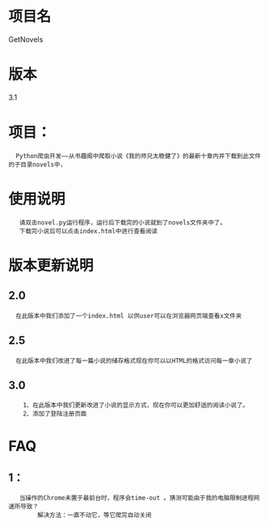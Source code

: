 # 项目名
GetNovels
# 版本
3.1	

# 项目：
      Python爬虫开发——从书趣阁中爬取小说《我的师兄太稳健了》的最新十章内并下载到此文件的子目录novels中，
    
# 使用说明
       请双击novel.py运行程序，运行后下载完的小说就到了novels文件夹中了。
       下载完小说后可以点击index.html中进行查看阅读
# 版本更新说明
##      2.0
      在此版本中我们添加了一个index.html 以供user可以在浏览器网页端查看x文件夹
##      2.5
      在此版本中我们改进了每一篇小说的储存格式现在你可以以HTML的格式访问每一章小说了
## 3.0

```
	1、在此版本中我们更新改进了小说的显示方式，现在你可以更加舒适的阅读小说了。
	2、添加了登陆注册页面
```

# FAQ

##      1：
       当操作的Chrome未置于最前台时，程序会time-out 。猜测可能由于我的电脑限制进程网速所导致？
            解决方法：一直不动它，等它爬完自动关闭




